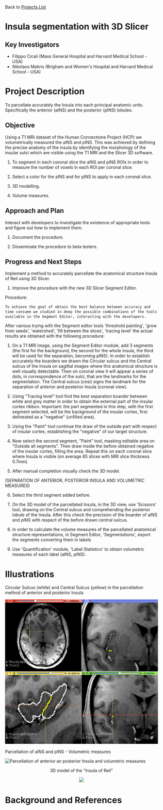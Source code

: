 Back to [Projects List](../../README.md#ProjectsList)

# Insula segmentation with 3D Slicer

## Key Investigators

- Filippo Cicali (Mass General Hospital and Harvard Medical School - USA)
- Nikolaos Makris (Brigham and Women's Hospital and Harvard Medical School - USA)


# Project Description

To parcellate accurately the Insula into each principal anatomic units. Specifically the anterior (aINS) and the posterior (pINS) lobules.

## Objective

Using a T1 MRI dataset of the Human Connectome Project (HCP) we volumetrically measured the aINS and pINS.
This was achieved by defining the precise anatomy of the insula by identifying the morphology of the insular sulci which are visible using the T1 MRI and the Slicer 3D software.


1. To segment in each coronal slice the aINS and pINS ROIs in order to measure the number of voxels in each ROI per coronal slice.

1. Select a color for the aINS and for pINS to apply in each coronal slice.

1. 3D modelling.

1. Volume measures.


## Approach and Plan

Interact with developers to investigate the existence of appropriate tools and figure out how to implement them.

1. Document the procedure.

1. Disseminate the procedure to beta testers.


## Progress and Next Steps

Implement a method to accurately parcellate the anatomical structure Insula of Reil using 3D Slicer.

1. Improve the procedure with the new 3D Slicer Segment Editor.

Procedure:

	To achieve the goal of obtain the best balance between accuracy and time consume we studied in deep the possible combinations of the tools available in the Segment Editor, interacting with the developers.
After various trying with the Segment editor tools 'threshold painting', 'grow from seeds', 'watershed', 'fill between the slices', 'tracing level' the actual results are obtained with the following procedure:

1) On a T1 MRI image, using the Segment Editor module, add 3 segments (the first for the background, the second for the whole Insula, the third will be used for the separation, becoming pINS). 
In order to establish accurately the boarders we drawn the Circular sulcus and the Central sulcus of the Insula on sagittal images where this anatomical structure is well visually detectable.
Then on coronal view it will appear a series of dots, in correspondence of the sulci, that are the landmarks for the segmentation. The Central sulcus (cesi) signs the landmark for the separation of anterior and posterior Insula (coronal view).

2) Using "Tracing level" tool find the best separation boarder between white and grey matter in order to obtain the external part of the insular cortex ribbon. Important: the part segmented in this step, with the first segment selected, will be the background of the insular cortex, first delineated as a "negative" (unfilled area).

3) Using the "Paint" tool continue the draw of the outside part with respect of insular cortex, establishing the "negative" of our target structure.

4) Now select the second segment, "Paint" tool, masking editable area on "Outside all segments". Then draw inside the before obtained negative of the insular cortex, filling the area.
Repeat this on each coronal slice where Insula is visible (on average 85 slices with MRI slice thickness 0.7mm).

5) After manual completion visually check the 3D model.

(SEPARATION OF ANTERIOR, POSTERIOR INSULA AND VOLUMETRIC MEASURES)

6) Select the third segment added before.

5) On the 3D model of the parcellated Insula, in the 3D view, use 'Scissors' tool, drawing on the Central sulcus and comprehending the posterior lobule of the Insula. After this check the precision of the boarder of aINS and pINS with respect of the before drawn central sulcus.

6) In order to calculate the volume measures of the parcellated anatomical structure representations, in Segment Editor, 'Segmentations', export the segments converting them in labels 

7) Use 'Quantification' module, 'Label Statistics' to obtain volumetric measures of each label (aINS, pINS).


# Illustrations

Circular Sulcus (white) and Central Sulcus (yellow) in the parcellation method of anterior and posterior Insula

![Insula Circular Sulcus and Central Sulcus in the parcellation method of aINS and pINS](Insula_Project.png)

Parcellation of aINS and pINS - Volumetric measures

![Parcellation of anterior an posterior Insula and volumetric measures](https://github.com/NA-MIC/ProjectWeek/blob/master/PW28_2018_GranCanaria/Projects/Insula_segmentation_with_3DSlicer/fullviews.png?raw=true)

<p align="center">
3D model of the "Insula of Reil"
</p>

<p align="center">
 <img src="https://github.com/NA-MIC/ProjectWeek/blob/master/PW28_2018_GranCanaria/Projects/Insula_segmentation_with_3DSlicer/aINS_pINS_1.gif?raw=true"/>
 </p>

# Background and References

<!-- If you developed any software, include link to the source code repository. If possible, also add links to sample data, and to any relevant publications. -->
